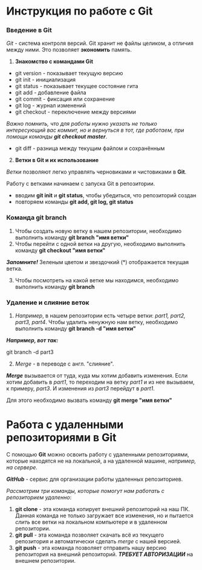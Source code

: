 # Инструкция по работе с Git

### Введение в Git

*Git* - система контроля версий. Git хранит не файлы целиком, а отличия между ними. Это позволяет **экономить** память. 

1. **Знакомство с командами Git**
* git version - показывает текущую версию
* git init - инициализация
* git status - показывает текущее состояние гита
* git add - добавление файла
* git commit - фиксация или сохранение
* git log - журнал изменений
* git checkout - переключение между версиями

*Важно помнить, что для работы нужно указать не только интересующий вас коммит, но и вернуться в тот, где работаем, при помощи команды __git checkout master__*.

* git diff - разница между текущим файлом и сохранённым

2. **Ветки в Git и их использование**

*Ветки* позволяют легко управлять черновиками и чистовиками в **Git**.

Работу с ветками начинаем с запуска Git в репозитории.

* вводим **git init** и **git status**, чтобы убедиться, что репозиторий создан
* повторяем команды **git add, git log, git status**

### Команда git branch

1. Чтобы создать новую ветку в нашем репозитории, необходимо выполнить команду **git branch "имя ветки"**
2. Чтобы перейти с одной ветки на другую, необходимо выполнить команду **git checkout "имя ветки"**

**_Запомните!_** Зеленым цветом и звездочкий (*) отображается текущая ветка.

3. Чтобы посмотреть на какой ветке мы находимся, необходимо выполнить команду **git branch**

### Удаление и слияние веток 

1. *Например*, в нашем репозитории есть четыре ветки: _part1, part2, part3, part4_. Чтобы удалить ненужную нам ветку, необходимо выполнить команду **git branch -d "имя ветки"**

**_Например, вот так:_**

git branch -d part3

2. *Merge* - в переводе с англ. "слияние".

**_Merge_** вызывается от туда, куда мы хотим добавить изменения. Если хотим добавить в _part1_, то переходим на ветку _part1_ и из нее вызываем, к примеру, _part3_. И изменения из _part3_ перейдут в _part1_. 

Для этого необходимо вызвать команду **git merge "имя ветки"**

# Работа с удаленными репозиториями в Git

С помощью **Git** можно освоить работу с удаленными репозиториями, которые находятся не на локальной, а на удаленной машине, _например, на сервере_. 

_**GitHub**_ - сервис для организации работы удаленных репозиториев.  

*Рассмотрим три команды, которые помогут нам работать с репозиторием удаленно*: 

1. **git clone** - эта команда копирует внешний репозиторий на наш ПК. Данная команда не только загружает все изменения, но и пытается *слить* все ветки на локальном компьютере и в удаленном репозитории. 
2. **git pull** - эта команда позволяет скачать всё из текущего репозитория и автоматически сделать *merge* с нашей версией.
3. **git push** - эта команда позволяет отправить нашу версию репозитория на внешний репозиторий. *__ТРЕБУЕТ АВТОРИЗАЦИИ__* на внешнем репозитории. 